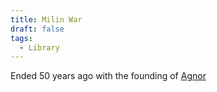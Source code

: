 ```yaml
---
title: Milin War
draft: false
tags:
  - Library
---
```

Ended 50 years ago with the founding of [Agnor](../../../5.%20Locations/Agnor/Agnor.md)


